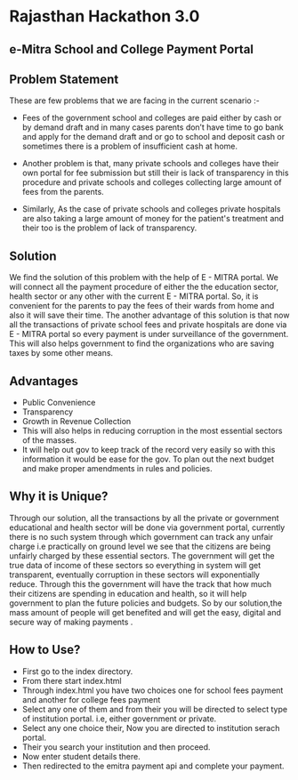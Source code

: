 # Rajasthan Hackathon 3.0

## e-Mitra School and College Payment Portal

## Problem Statement

These are few problems that we are facing in the current scenario :- 
 - Fees of the government school and colleges are paid either by cash or by demand draft  and in many cases parents don’t have time to go bank and apply for the demand draft and or go to school and deposit cash or sometimes there is a problem of insufficient cash at home.

 - Another problem is that, many private schools and colleges have their own portal for fee submission but still their is lack of transparency in this procedure and private schools and colleges collecting large amount of fees from the parents.

 - Similarly, As the case of private schools and colleges private hospitals are also taking a large amount of money for the patient's treatment and their too is the problem of lack of transparency.


## Solution

We find the solution of this problem with the help of E - MITRA portal. We will connect all the payment procedure of  either the the education sector, health sector or any other with the current E - MITRA portal. So, it is convenient for the parents to pay the fees of their wards from home and also it will save their time. The another advantage of this solution is that now all the transactions of private school fees and private hospitals are done via E - MITRA portal so every payment is under surveillance of the government. This will also helps government to find the organizations who are saving taxes by some other means.


## Advantages

 - Public Convenience
 - Transparency
 - Growth in Revenue Collection 
 - This will also helps in reducing corruption in the most essential sectors of the masses.
 - It will help out gov to keep track of the record very easily so with this information it would be ease for the gov. To plan out the next budget and make proper amendments in rules and policies.

## Why it is Unique?

Through our solution, all the transactions  by all the private or government  educational and health sector will be done via government portal, currently there is no such system through which government can track any unfair charge i.e practically on ground level we see that the citizens are being unfairly charged by these essential sectors. 
The government will get the true data of income of  these sectors so everything in system will get transparent, eventually corruption in these sectors will exponentially reduce. 
	Through this the government will have the track that how much their citizens are spending in education and  health,  so it will help government to plan the future policies and budgets.
	So by our solution,the mass amount of people will get benefited and will get the easy, digital and secure way of  making payments .

## How to Use?
- First go to the index directory.
- From there start index.html
- Through index.html you have two choices one for school fees payment and another for college fees payment
- Select any one of them and from their you will be directed to select type of institution portal. i.e, either government or private.
- Select any one choice their, Now you are directed to institution serach portal.
- Their you search your institution and then proceed.
- Now enter student details there.
- Then redirected to the emitra payment api and complete your payment.
